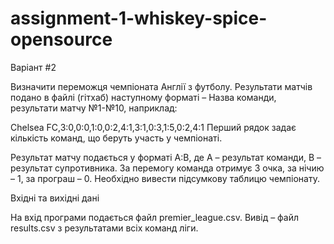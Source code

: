 # assignment-1-whiskey-spice-opensource

Варіант #2

Визначити переможця чемпіоната Англії з футболу. Результати матчів подано в файлі (гітхаб) наступному форматі – Назва команди, результати матчу №1-№10, наприклад:

Chelsea FC,3:0,0:0,1:0,0:2,4:1,3:1,0:3,1:5,0:2,4:1
Перший рядок задає кількість команд, що беруть участь у чемпіонаті.

Результат матчу подається у форматі A:B, де А – результат команди, В – результат супротивника. За перемогу команда отримує 3 очка, за нічию – 1, за програш – 0. Необхідно вивести підсумкову таблицю чемпіонату.

Вхідні та вихідні дані

На вхід програми подається файл premier_league.csv. Вивід – файл results.csv з результатами всіх команд ліги.
